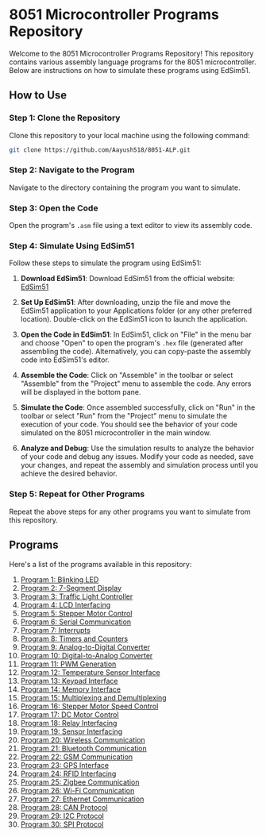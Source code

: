 
# 8051 Microcontroller Programs Repository

Welcome to the 8051 Microcontroller Programs Repository! This repository contains various assembly language programs for the 8051 microcontroller. Below are instructions on how to simulate these programs using EdSim51.

## How to Use

### Step 1: Clone the Repository

Clone this repository to your local machine using the following command:

```bash
git clone https://github.com/Aayush518/8051-ALP.git
```

### Step 2: Navigate to the Program

Navigate to the directory containing the program you want to simulate.

### Step 3: Open the Code

Open the program's `.asm` file using a text editor to view its assembly code.

### Step 4: Simulate Using EdSim51

Follow these steps to simulate the program using EdSim51:

1. **Download EdSim51**: Download EdSim51 from the official website: [EdSim51](http://www.edsim51.com/)

2. **Set Up EdSim51**: After downloading, unzip the file and move the EdSim51 application to your Applications folder (or any other preferred location). Double-click on the EdSim51 icon to launch the application.

3. **Open the Code in EdSim51**: In EdSim51, click on "File" in the menu bar and choose "Open" to open the program's `.hex` file (generated after assembling the code). Alternatively, you can copy-paste the assembly code into EdSim51's editor.

4. **Assemble the Code**: Click on "Assemble" in the toolbar or select "Assemble" from the "Project" menu to assemble the code. Any errors will be displayed in the bottom pane.

5. **Simulate the Code**: Once assembled successfully, click on "Run" in the toolbar or select "Run" from the "Project" menu to simulate the execution of your code. You should see the behavior of your code simulated on the 8051 microcontroller in the main window.

6. **Analyze and Debug**: Use the simulation results to analyze the behavior of your code and debug any issues. Modify your code as needed, save your changes, and repeat the assembly and simulation process until you achieve the desired behavior.

### Step 5: Repeat for Other Programs

Repeat the above steps for any other programs you want to simulate from this repository.

## Programs

Here's a list of the programs available in this repository:

1. [Program 1: Blinking LED](Program1/)
2. [Program 2: 7-Segment Display](Program2/)
3. [Program 3: Traffic Light Controller](Program3/)
4. [Program 4: LCD Interfacing](Program4/)
5. [Program 5: Stepper Motor Control](Program5/)
6. [Program 6: Serial Communication](Program6/)
7. [Program 7: Interrupts](Program7/)
8. [Program 8: Timers and Counters](Program8/)
9. [Program 9: Analog-to-Digital Converter](Program9/)
10. [Program 10: Digital-to-Analog Converter](Program10/)
11. [Program 11: PWM Generation](Program11/)
12. [Program 12: Temperature Sensor Interface](Program12/)
13. [Program 13: Keypad Interface](Program13/)
14. [Program 14: Memory Interface](Program14/)
15. [Program 15: Multiplexing and Demultiplexing](Program15/)
16. [Program 16: Stepper Motor Speed Control](Program16/)
17. [Program 17: DC Motor Control](Program17/)
18. [Program 18: Relay Interfacing](Program18/)
19. [Program 19: Sensor Interfacing](Program19/)
20. [Program 20: Wireless Communication](Program20/)
21. [Program 21: Bluetooth Communication](Program21/)
22. [Program 22: GSM Communication](Program22/)
23. [Program 23: GPS Interface](Program23/)
24. [Program 24: RFID Interfacing](Program24/)
25. [Program 25: Zigbee Communication](Program25/)
26. [Program 26: Wi-Fi Communication](Program26/)
27. [Program 27: Ethernet Communication](Program27/)
28. [Program 28: CAN Protocol](Program28/)
29. [Program 29: I2C Protocol](Program29/)
30. [Program 30: SPI Protocol](Program30/)
